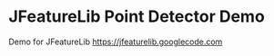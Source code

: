 JFeatureLib Point Detector Demo
=====================

Demo for JFeatureLib
https://jfeaturelib.googlecode.com

